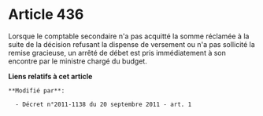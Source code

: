 # Article 436

Lorsque le comptable secondaire n'a pas acquitté la somme réclamée à la suite de la décision refusant la dispense de
versement ou n'a pas sollicité la remise gracieuse, un arrêté de débet est pris immédiatement à son encontre par le ministre
chargé du budget.

**Liens relatifs à cet article**

	**Modifié par**:

	  - Décret n°2011-1138 du 20 septembre 2011 - art. 1
